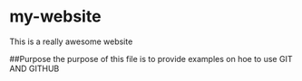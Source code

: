 # my-website

This is a really awesome website

##Purpose
 the purpose of this file is to provide examples on hoe to use GIT AND GITHUB
